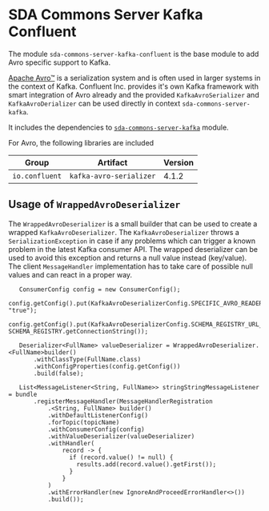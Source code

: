 # SDA Commons Server Kafka Confluent

The module `sda-commons-server-kafka-confluent` is the base module to add Avro specific support to Kafka.

[Apache Avro™](https://avro.apache.org/) is a serialization system and is often used in larger systems in the context of Kafka. 
Confluent Inc. provides it's own Kafka framework with smart integration of Avro already and the provided `KafkaAvroSerializer` and
`KafkaAvroDerializer` can be used directly in context `sda-commons-server-kafka`.

It includes the dependencies to [`sda-commons-server-kafka`](../sda-commons-server-kafka/README.md) module.

For Avro, the following libraries are included

| Group            | Artifact                | Version |
|------------------|-------------------------|---------|
| `io.confluent`   | `kafka-avro-serializer` | 4.1.2   |


## Usage of `WrappedAvroDeserializer`
The `WrappedAvroDeserializer` is a small builder that can be used to create a wrapped `KafkaAvroDeserializer`. The `KafkaAvroDeserializer` throws a `SerializationException`
in case if any problems which can trigger a known problem in the latest Kafka consumer API. The wrapped deserializer can be used to avoid this exception and returns a
null value instead (key/value). The client `MessageHandler` implementation has to take care of possible null values and can react in a proper way.  

```
   ConsumerConfig config = new ConsumerConfig();
   config.getConfig().put(KafkaAvroDeserializerConfig.SPECIFIC_AVRO_READER_CONFIG, "true");
   config.getConfig().put(KafkaAvroDeserializerConfig.SCHEMA_REGISTRY_URL_CONFIG, SCHEMA_REGISTRY.getConnectionString());

   Deserializer<FullName> valueDeserializer = WrappedAvroDeserializer.<FullName>builder()
       .withClassType(FullName.class)
       .withConfigProperties(config.getConfig())
       .build(false);

   List<MessageListener<String, FullName>> stringStringMessageListener = bundle
       .registerMessageHandler(MessageHandlerRegistration
           .<String, FullName> builder()
           .withDefaultListenerConfig()
           .forTopic(topicName)
           .withConsumerConfig(config)
           .withValueDeserializer(valueDeserializer)
           .withHandler(
               record -> {
                 if (record.value() != null) {
                   results.add(record.value().getFirst());
                 }
               }
           )
           .withErrorHandler(new IgnoreAndProceedErrorHandler<>())
           .build());
```

